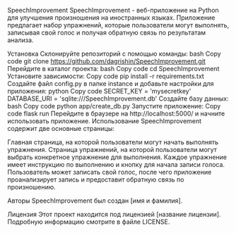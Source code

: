 SpeechImprovement
SpeechImprovement - веб-приложение на Python для улучшения произношения на иностранных языках. Приложение предлагает набор упражнений, которые пользователи могут выполнять, записывая свой голос и получая обратную связь по результатам анализа.

Установка
Склонируйте репозиторий с помощью команды:
bash
Copy code
git clone https://github.com/dagrishin/SpeechImprovement.git
Перейдите в каталог проекта:
bash
Copy code
cd SpeechImprovement
Установите зависимости:
Copy code
pip install -r requirements.txt
Создайте файл config.py в папке instance и добавьте настройки для приложения:
python
Copy code
SECRET_KEY = 'mysecretkey'
DATABASE_URI = 'sqlite:///SpeechImprovement.db'
Создайте базу данных:
bash
Copy code
python app/create_db.py
Запустите приложение:
Copy code
flask run
Перейдите в браузере на http://localhost:5000/ и начните использовать приложение.
Использование
SpeechImprovement содержит две основные страницы:

Главная страница, на которой пользователи могут начать выполнять упражнения.
Страница упражнений, на которой пользователи могут выбрать конкретное упражнение для выполнения.
Каждое упражнение имеет инструкцию по выполнению и кнопку для начала записи голоса. Пользователь может записать свой голос, после чего приложение проанализирует запись и предоставит обратную связь по произношению.

Авторы
SpeechImprovement был создан [имя и фамилия].

Лицензия
Этот проект находится под лицензией [название лицензии]. Подробную информацию смотрите в файле LICENSE.